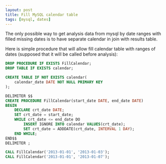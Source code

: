 ```yaml
---
layout: post
title: Fill MySQL calendar table
tags: [mysql, dates]
---
```


The only possible way to get analysis data from mysql by date ranges with filled missing dates is to have separate calendar in join with results table.

Here is simple procedure that will allow fill calendar table with ranges of dates (supposed that it will be called before analysis):

```sql
DROP PROCEDURE IF EXISTS FillCalendar;
DROP TABLE IF EXISTS calendar;

CREATE TABLE IF NOT EXISTS calendar(
	calendar_date DATE NOT NULL PRIMARY KEY
);

DELIMITER $$
CREATE PROCEDURE FillCalendar(start_date DATE, end_date DATE)
BEGIN
	DECLARE crt_date DATE;
	SET crt_date = start_date;
	WHILE crt_date <= end_date DO
		INSERT IGNORE INTO calendar VALUES(crt_date);
		SET crt_date = ADDDATE(crt_date, INTERVAL 1 DAY);
	END WHILE;
END$$
DELIMITER ;

CALL FillCalendar('2013-01-01', '2013-01-03');
CALL FillCalendar('2013-01-01', '2013-01-07');
```
